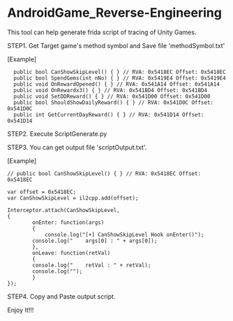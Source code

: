 # AndroidGame_Reverse-Engineering

This tool can help generate frida script of tracing of Unity Games.

STEP1.
  Get Target game's method symbol and Save file 'methodSymbol.txt'
  
  [Example]
   
   	  public bool CanShowSkipLevel() { } // RVA: 0x5418EC Offset: 0x5418EC
	  public bool SpendGems(int nNo) { } // RVA: 0x5419E4 Offset: 0x5419E4
	  public void OnRewardOpened() { } // RVA: 0x541A14 Offset: 0x541A14
	  public void OnRewardx3() { } // RVA: 0x541BD4 Offset: 0x541BD4
	  public void SetDDReward() { } // RVA: 0x541D00 Offset: 0x541D00
	  public bool ShouldShowDailyReward() { } // RVA: 0x541D0C Offset: 0x541D0C
	  public int GetCurrentDayReward() { } // RVA: 0x541D14 Offset: 0x541D14
    
    
STEP2.
  Execute ScriptGenerate.py
  
  
STEP3.
  You can get output file 'scriptOutput.txt'.
  
  [Example]

	// public bool CanShowSkipLevel() { } // RVA: 0x5418EC Offset: 0x5418EC

	var offset = 0x5418EC;
	var CanShowSkipLevel = il2cpp.add(offset);

	Interceptor.attach(CanShowSkipLevel,
	{
    	    onEnter: function(args)
    	    {
                console.log("[+] CanShowSkipLevel Hook onEnter()");
        	console.log("    args[0] : " + args[0]);
    	    },
    	    onLeave: function(retVal)
    	    {
         	console.log("    retVal : " + retVal);
       		console.log("");
    	    }
	});

STEP4.
   Copy and Paste output script. 
   
  
  
Enjoy It!!!

  
  
  
  
